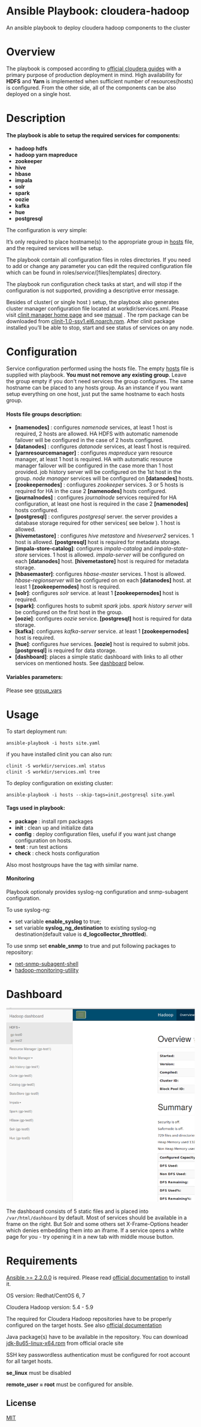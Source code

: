 # Ansible Playbook: cloudera-hadoop

An ansible playbook to deploy cloudera hadoop components to the cluster
# Overview
The playbook is composed according to [official cloudera guides](http://www.cloudera.com/content/www/en-us/documentation/enterprise/5-4-x/topics/cdh_ig_command_line.html) with a primary purpose of production deployment in mind. High availability for **HDFS** and **Yarn** is implemented when sufficient number of resources(hosts) is configured. From the other side, all of the components can be also deployed on a single host.

# Description
#### The playbook is able to setup the required services for components:
* **hadoop hdfs**
* **hadoop yarn mapreduce**
* **zookeeper**
* **hive**
* **hbase**
* **impala**
* **solr**
* **spark**
* **oozie**
* **kafka**
* **hue**
* **postgresql**

The configuration is _very_ simple:

It’s only required to place hostname(s) to the appropriate group in [hosts](hosts) file, and the required services will be setup.

The playbook contain all configuration files in roles directories. If you need to add or change any parameter you can edit
the required configuration file which can be found in roles/_service_/[files|templates] directory.

The playbook run configuration check tasks at start, and will stop if the configuration is not supported,
providing a descriptive error message.

Besides of cluster( or single host ) setup, the playbook also generates cluster manager configuration file located at workdir/services.xml.
Please visit [clinit manager home page](https://github.com/sergevs/clinit) and see [manual](https://github.com/sergevs/clinit/wiki) .
The rpm package can be downloaded from [clinit-1.0-ssv1.el6.noarch.rpm](https://github.com/sergevs/clinit/releases/download/1.0/clinit-1.0-ssv1.el6.noarch.rpm).
After clinit package installed you’ll be able to stop, start and see status of services on any node.

# Configuration
Service configuration performed using the hosts file. The empty [hosts](https://github.com/sergevs/ansible-cloudera-hadoop/blob/master/hosts) file is supplied with playbook. **You must not remove any existing group**. Leave the group empty if you don't need services the group configures. The same hostname can be placed to any hosts group. As an instance if you want setup everything on one host, just put the same hostname to each hosts group.

#### Hosts file groups description:
* **[namenodes]** : configures _namenode_ services, at least 1 host is required, 2 hosts are allowed. HA HDFS with automatic namenode failover will be configured in the case of 2 hosts configured.
* **[datanodes]** : configures _datanode_ services, at least 1 host is required.
* **[yarnresourcemanager]** : configures _mapreduce_ yarn resource manager, at least 1 host is required. HA with automatic resource manager failover will be configured in the case more than 1 host provided. job history server will be configured on the 1st host in the group.  _node manager_ services will be configured on **[datanodes]** hosts.
* **[zookeepernodes]** : confiugures _zookeeper_ services. 3 or 5 hosts is required for HA in the case 2 **[namenodes]** hosts configured.
* **[journalnodes]** : configures _journalnode_ services required for HA configuration, at least one host is required in the case 2 **[namenodes]** hosts configured.
* **[postgresql]** : configures _postgresql_ server. the server provides a database storage required for other services( see below ). 1 host is allowed.
* **[hivemetastore]** : configures _hive metastore_ and _hiveserver2_ services. 1 host is allowed. **[postgresql]** host is required for metadata storage.
* **[impala-store-catalog]**: configures _impala-catalog_ and _impala-state-store_ services. 1 host is allowed. _impala-server_ will be configured on each **[datanodes]** host. **[hivemetastore]** host is required for metadata storage.
* **[hbasemaster]**: configures _hbase-master_ services. 1 host is allowed. _hbase-regionserver_ will be configured on on each **[datanodes]** host. at least 1 **[zookeepernodes]** host is required.
* **[solr]**: configures _solr_ service. at least 1 **[zookeepernodes]** host is required.
* **[spark]**: configures hosts to submit _spark_ jobs. _spark history server_ will be configured on the first host in the group.
* **[oozie]**: configures _oozie_ service. **[postgresql]** host is required for data storage.
* **[kafka]**: configures _kafka-server_ service. at least 1 **[zookeepernodes]** host is required.
* **[hue]**: configures _hue_ services. **[oozie]** host is required to submit jobs. **[postgresql]** is required for data storage.
* **[dashboard]**: places a simple static dashboard with links to all other services on mentioned hosts. See [dashboard](#dashboard) below.

#### Variables parameters:
Please see [group_vars](https://github.com/sergevs/ansible-cloudera-hadoop/tree/master/group_vars)

# Usage
To start deployment run:

    ansible-playbook -i hosts site.yaml

if you have installed clinit you can also run:

    clinit -S workdir/services.xml status
    clinit -S workdir/services.xml tree

To deploy configuration on existing cluster:

    ansible-playbook -i hosts --skip-tags=init,postgresql site.yaml

#### Tags used in playbook:
* **package** : install rpm packages
* **init** : clean up and initialize data
* **config** : deploy configuration files, useful if you want just change configuration on hosts.
* **test** : run test actions
* **check** : check hosts configuration

Also most hostgroups have the tag with similar name.

#### Monitoring
Playbook optionaly provides syslog-ng configuration and snmp-subagent configuration.

To use syslog-ng:

* set variable **enable_syslog**  to true;
* set variable **syslog_ng_destination** to existing syslog-ng destination(default value is **d_logcollector_throttled**).

To use snmp set **enable_snmp** to true and put following packages to repository:

* [net-snmp-subagent-shell](https://github.com/sergevs/net-snmp-subagent-shell)
* [hadoop-monitoring-utility](https://github.com/go1dshtein/hadoop-monitoring-utility)

# Dashboard
![dashboard](dashboard.demo.png "Dashboard Screenshot")

The dashboard consists of 5 static files and is placed into ```/var/html/dashboard``` by default.
Most of services should be available in a frame on the right. But Solr and some others set X-Frame-Options header
which denies embedding them into an iframe. If a service opens a white page for you - try opening it in a new tab with middle mouse button.

# Requirements
[Ansible >= 2.2.0.0](http://www.ansible.com) is required. Please read [official documentation](http://docs.ansible.com/ansible/intro_installation.html#latest-release-via-yum) to install it.

OS version: Redhat/CentOS 6, 7

Cloudera Hadoop version: 5.4 - 5.9

The required for Cloudera Hadoop repositories have to be properly configured on the target hosts.
See also [official documentation](http://www.cloudera.com/content/www/en-us/documentation/enterprise/latest/topics/cdh_ig_yumrepo_local_create.html)

Java package(s) have to be available in the repository. You can download [jdk-8u65-linux-x64.rpm](http://www.oracle.com/technetwork/java/javase/downloads/java-archive-javase8-2177648.html#jdk-8u60-oth-JPR) from official oracle site

SSH key passwordless authentication must be configured for root account for all target hosts.

**se_linux** must be disabled

**remote_user = root** must be configured for ansible.

## License

[MIT](https://github.com/sergevs/ansible-cloudera-hadoop/blob/master/LICENSE)
